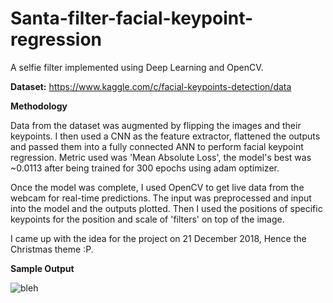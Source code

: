 # Santa-filter-facial-keypoint-regression
A selfie filter implemented using Deep Learning and OpenCV.

**Dataset:** https://www.kaggle.com/c/facial-keypoints-detection/data

**Methodology**

Data from the dataset was augmented by flipping the images and their keypoints. I then used a CNN as the feature extractor, flattened the outputs and passed them into a fully connected ANN to perform facial keypoint regression. Metric used was 'Mean Absolute Loss', the model's best was ~0.0113 after being trained for 300 epochs using adam optimizer.

Once the model was complete, I used OpenCV to get live data from the webcam for real-time predictions. The input was preprocessed and input into the model and the outputs plotted. Then I used the positions of specific keypoints for the position and scale of 'filters' on top of the image. 

I came up with the idea for the project on 21 December 2018, Hence the Christmas theme :P.

**Sample Output**

![bleh](https://user-images.githubusercontent.com/29514438/50378212-d01a9a00-0652-11e9-8d45-de6ec1f13dd8.PNG)

